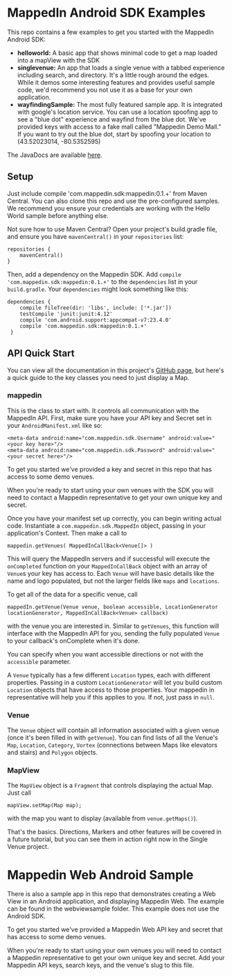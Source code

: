 # MappedIn Android SDK Examples

This repo contains a few examples to get you started with the MappedIn Android SDK:

 - **helloworld:** A basic app that shows minimal code to get a map loaded into a mapView with the SDK
 - **singlevenue:** An app that loads a single venue with a tabbed experience including search, and directory. It's a little rough around the edges. While it demos some interesting features and provides useful sample code, we'd recommend you not use it as a base for your own application.
 - **wayfindingSample:** The most fully featured sample app. It is integrated with google's location service. You can use a location spoofing app to see a "blue dot" experience and wayfind from the blue dot. We've provided keys with access to a fake mall called "Mappedin Demo Mall." If you want to try out the blue dot, start by spoofing your location to (43.52023014, -80.5352595)

 The JavaDocs are available [here](http://mappedin.github.io/android/).

## Setup
Just include compile 'com.mappedin.sdk:mappedin:0.1.+' from Maven Central. You can also clone this repo and use the pre-configured samples. We recommend you ensure your credentials are working with the Hello World sample before anything else.

Not sure how to use Maven Central? Open your project's build.gradle file, and ensure you have `mavenCentral()` in your `repositories` list:

```
repositories {
    mavenCentral()
}
```

Then, add a dependency on the Mappedin SDK. Add `compile 'com.mappedin.sdk:mappedin:0.1.+'` to the `dependencies` list in your `build.gradle`. Your `dependencies` might look something like this:

```
dependencies {
    compile fileTree(dir: 'libs', include: ['*.jar'])
    testCompile 'junit:junit:4.12'
    compile 'com.android.support:appcompat-v7:23.4.0'
    compile 'com.mappedin.sdk:mappedin:0.1.+'
 }
 ```

## API Quick Start
You can view all the documentation in this project's [GitHub page](http://mappedin.github.io/android/), but here's a quick guide to the key classes you need to just display a Map.

### mappedin
This is the class to start with. It controls all communication with the MappedIn API. First, make sure you have your API key and Secret set in your `AndroidManifest.xml` like so:

```
<meta-data android:name="com.mappedin.sdk.Username" android:value="<your key here>"/>
<meta-data android:name="com.mappedin.sdk.Password" android:value="<your secret here>"/>
```

To get you started we've provided a key and secret in this repo that has access to some demo venues.

When you're ready to start using your own venues with the SDK you will need to contact a Mappedin representative to get your own unique key and secret.

Once you have your manifest set up correctly, you can begin writing actual code. Instantiate a `com.mappedin.sdk.MappedIn` object, passing in your application's Context. Then make a call to

```mappedin.getVenues( MappedInCallBack<Venue[]> )```

This will query the MappedIn servers and if successful will execute the `onCompleted` function on your `MappedInCallBack` object with an array of `Venue`s your key has access to. Each `Venue` will have basic details like the name and logo populated, but not the larger fields like `maps` and `locations`.

To get all of the data for a specific venue, call

```mappedIn.getVenue(Venue venue, boolean accessible, LocationGenerator locationGenerator, MappedInCallBack<Venue> callback)```

with the venue you are interested in. Similar to `getVenues`, this function will interface with the MappedIn API for you, sending the fully populated `Venue` to your callback's onComplete when it's done.

You can specify when you want accessible directions or not with the `accessible` parameter.

A `Venue` typically has a few different `Location` types, each with different properties. Passing in a custom `LocationGenerator` will let you build custom `Location` objects that have access to those properties. Your mappedin in representative will help you if this applies to you. If not, just pass in `null`.

### Venue
The `Venue` object will contain all information associated with a given venue (once it's been filled in with `getVenue`). You can find lists of all the Venue's `Map`, `Location`, `Category`, `Vortex` (connections between Maps like elevators and stairs) and `Polygon` objects.

### MapView
The `MapView` object is a `Fragment` that controls displaying the actual Map. Just call

```mapView.setMap(Map map);```

with the map you want to display (available from `venue.getMaps()`).

That's the basics. Directions, Markers and other features will be covered in a future tutorial, but you can see them in action right now in the Single Venue project.

# Mappedin Web Android Sample

There is also a sample app in this repo that demonstrates creating a Web View in an Android application, and displaying Mappedin Web. The example can be found in the webviewsample folder. This example does not use the Android SDK. 

To get you started we've provided a Mappedin Web API key and secret that has access to some demo venues.

When you're ready to start using your own venues you will need to contact a Mappedin representative to get your own unique key and secret. Add your Mappedin API keys, search keys, and the venue's slug to this file.
